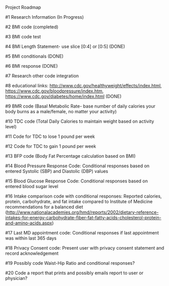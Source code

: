 Project Roadmap

#1 Research Information (In Progress)

#2 BMI code (completed)

#3 BMI code test

#4 BMI Length Statement- use slice [0:4] or [0:5] (DONE)

#5 BMI conditionals (DONE)

#6 BMI response (DONE)

#7 Research other code integration

#8 educational links: http://www.cdc.gov/healthyweight/effects/index.html, https://www.cdc.gov/bloodpressure/index.htm, https://www.cdc.gov/diabetes/home/index.html (DONE)

#9 BMR code (Basal Metabolic Rate- base number of daily calories your body burns as a male/female, no matter your activity)

#10 TDC code (Total Daily Calories to maintain weight based on activity level)

#11 Code for TDC to lose 1 pound per week

#12 Code for TDC to gain 1 pound per week

#13 BFP code (Body Fat Percentage calculation based on BMI)

#14 Blood Pressure Response Code: Conditional responses based on entered Systolic (SBP) and Diastolic (DBP) values

#15 Blood Glucose Response Code: Conditional responses based on entered blood sugar level

#16 Intake comparison code with conditional responses: Reported calories, protein, carbohydrate, and fat intake compared to Institute of Medicine recommendations for a balanced diet (http://www.nationalacademies.org/hmd/reports/2002/dietary-reference-intakes-for-energy-carbohydrate-fiber-fat-fatty-acids-cholesterol-protein-and-amino-acids.aspx)

#17 Last MD appointment code: Conditional responses if last appointment was within last 365 days

#18 Privacy Consent code: Present user with privacy consent statement and record acknowledgement

#19 Possibly code Waist-Hip Ratio and conditional responses?

#20 Code a report that prints and possibly emails report to user or physician?
